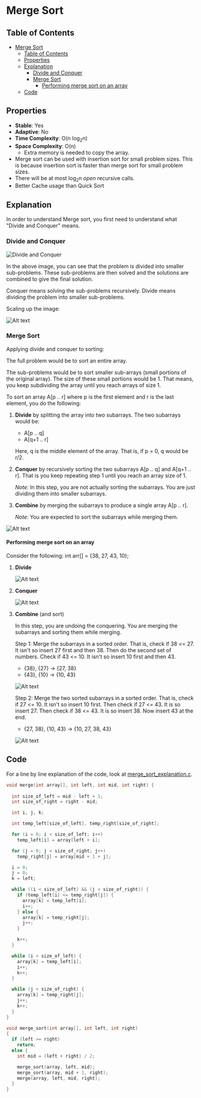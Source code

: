 # Merge Sort

## Table of Contents

- [Merge Sort](#merge-sort)
  - [Table of Contents](#table-of-contents)
  - [Properties](#properties)
  - [Explanation](#explanation)
    - [Divide and Conquer](#divide-and-conquer)
    - [Merge Sort](#merge-sort-1)
      - [Performing merge sort on an array](#performing-merge-sort-on-an-array)
  - [Code](#code)

## Properties

- **Stable**: Yes
- **Adaptive**: No
- **Time Complexity**: O(n log<sub>2</sub>n)
- **Space Complexity**: O(n)
  - Extra memory is needed to copy the array.
- Merge sort can be used with insertion sort for small problem sizes. This is because insertion sort is faster than merge sort for small problem sizes.
- There will be at most log<sub>2</sub>n *open* recursive calls.
- Better Cache usage than Quick Sort

## Explanation

In order to understand Merge sort, you first need to understand what "Divide and Conquer" means.

### Divide and Conquer

![Divide and Conquer](images/dc.png)

In the above image, you can see that the problem is divided into smaller sub-problems. These sub-problems are then solved and the solutions are combined to give the final solution.

Conquer means solving the sub-problems recursively. Divide means dividing the problem into smaller sub-problems.

Scaling up the image:

![Alt text](images/dc_scaled.png)

### Merge Sort

Applying divide and conquer to sorting:

The full problem would be to sort an entire array.

The sub-problems would be to sort smaller sub-arrays (small portions of the original array). The size of these small portions would be 1. That means, you keep subdividing the array until you reach arrays of size 1.

To sort an array A[p .. r] where p is the first element and r is the last element, you do the following:

1. **Divide** by splitting the array into two subarrays. The two subarrays would be:
    - A[p .. q]
    - A[q+1 .. r]
  
   Here, q is the middle element of the array.
   That is, if p = 0, q would be r/2.

2. **Conquer** by recursively sorting the two subarrays A[p .. q] and A[q+1 .. r]. That is you keep repeating step 1 until you reach an array size of 1.

   *Note:* In this step, you are not actually sorting the subarrays. You are just dividing them into smaller subarrays.

3. **Combine** by merging the subarrays to produce a single array A[p .. r].

   *Note:* You are expected to sort the subarrays while merging them.

![Alt text](images/ms_1.png)

#### Performing merge sort on an array

Consider the following:
int arr[] = {38, 27, 43, 10};

1. **Divide**

    ![Alt text](images/ms_step1.png)

2. **Conquer**

    ![Alt text](images/ms_step2.png)

3. **Combine** (and sort)

    In this step, you are undoing the conquering. You are merging the subarrays and sorting them while merging.

    Step 1: Merge the subarrays in a sorted order. That is, check if 38 <= 27. It isn't so insert 27 first and then 38. Then do the second set of numbers. Check if 43 <= 10. It isn't so insert 10 first and then 43.
    - {38}, {27} -> {27, 38}
    - {43}, {10} -> {10, 43}
  
    ![Alt text](images/ms_step3.png)

    Step 2: Merge the two sorted subarrays in a sorted order. That is, check if 27 <= 10. It isn't so insert 10 first. Then check if 27 <= 43. It is so insert 27. Then check if 38 <= 43. It is so insert 38. Now insert 43 at the end.
    - {27, 38}, {10, 43} -> {10, 27, 38, 43}
  
    ![Alt text](images/ms_step4.png)

## Code

For a line by line explanation of the code, look at [merge_sort_explanation.c](merge_sort_explanation.c).

```c
void merge(int array[], int left, int mid, int right) {
  
  int size_of_left = mid - left + 1;
  int size_of_right = right - mid;

  int i, j, k; 

  int temp_left[size_of_left], temp_right[size_of_right]; 

  for (i = 0; i < size_of_left; i++)
    temp_left[i] = array[left + i];

  for (j = 0; j < size_of_right; j++)
    temp_right[j] = array[mid + 1 + j];

  i = 0;
  j = 0;
  k = left;

  while ((i < size_of_left) && (j < size_of_right)) {
    if (temp_left[i] <= temp_right[j]) {
      array[k] = temp_left[i];
      i++;
    } else {
      array[k] = temp_right[j];
      j++;
    }

    k++;
  }

  while (i < size_of_left) {
    array[k] = temp_left[i];
    i++;
    k++;
  }

  while (j < size_of_right) {
    array[k] = temp_right[j];
    j++;
    k++;
  }
}

void merge_sort(int array[], int left, int right) 
{
  if (left >= right) 
    return;
  else {
    int mid = (left + right) / 2; 

    merge_sort(array, left, mid);    
    merge_sort(array, mid + 1, right);
    merge(array, left, mid, right); 
  }
}

```
